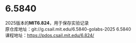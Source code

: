 # 6.5840
2025版本的**MIT6.824**，用于保存实验记录  
原仓库地址：git://g.csail.mit.edu/6.5840-golabs-2025 6.5840  
课程地址：https://pdos.csail.mit.edu/6.824/  
